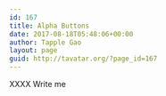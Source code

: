 ```yaml
---
id: 167
title: Alpha Buttons
date: 2017-08-18T05:48:06+00:00
author: Tapple Gao
layout: page
guid: http://tavatar.org/?page_id=167
---
```

XXXX Write me